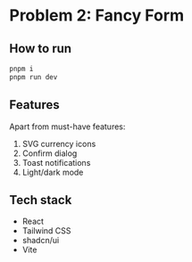 # Problem 2: Fancy Form

## How to run

```sh
pnpm i
pnpm run dev
```

## Features

Apart from must-have features:

1. SVG currency icons
2. Confirm dialog
3. Toast notifications
4. Light/dark mode

## Tech stack

- React
- Tailwind CSS
- shadcn/ui
- Vite
